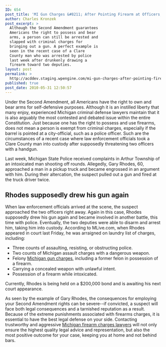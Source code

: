 ```yaml
---
ID: 654
post_title: 'MI Gun Charges &#8211; After Pointing Firearm at Officers, an Arthur Township Man is Arrested'
author: Charles Kronzek
post_excerpt: >
  Although the Second Amendment guarantees
  Americans the right to possess and bear
  arms, a person can still be arrested and
  slapped with criminal charges for
  bringing out a gun. A perfect example is
  seen in the recent case of a Clare
  County man who was arrested by police
  last week after drunkenly drawing a
  firearm toward two deputies.
layout: post
permalink: >
  http://acddev.staging.wpengine.com/mi-gun-charges-after-pointing-firearm-at-officers-an-arthur-township-man-is-arrested.html
published: true
post_date: 2010-05-31 12:50:57
---
```

Under the Second Amendment, all Americans have the right to own and bear arms for self-defensive purposes. Although it is an instilled liberty that many enjoy, experienced Michigan criminal defense lawyers maintain that it is also arguably the most contested and debated issue within the entire Constitution. Just because one has the right to possess and use firearms, does not mean a person is exempt from criminal charges, especially if the barrel is pointed at a city-official, such as a police officer. Such are the circumstances of a recent case where law enforcement officials took a Clare County man into custody after supposedly threatening two officers with a handgun.

Last week, Michigan State Police received complaints in Arthur Township of an intoxicated man shooting off rounds. Allegedly, Gary Rhodes, 60, approached a man in a pickup truck and became engrossed in an argument with him. During their altercation, the suspect pulled out a gun and fired at the truck driver twice.

<h2>Rhodes supposedly drew his gun again</h2>

When law enforcement officials arrived at the scene, the suspect approached the two officers right away. Again in this case, Rhodes supposedly drew his gun again and became involved in another battle, this time with police. Eventually, the two deputies were able to disarm and arrest him, taking him into custody. According to MLive.com, when Rhodes appeared in court last Friday, he was arraigned on laundry list of charges, including:
<ul>
	<li>Three counts of assaulting, resisting, or obstructing police.</li>
	<li>Two counts of Michigan assault charges with a dangerous weapon.</li>
	<li>Felony <a href="http://acddev.staging.wpengine.com/firearm-charges.html" target="_blank">Michigan gun charges</a>, including a former felon in possession of a firearm.</li>
	<li>Carrying a concealed weapon with unlawful intent.</li>
	<li>Possession of a firearm while intoxicated.</li>
</ul>
Currently, Rhodes is being held on a $200,000 bond and is awaiting his next court appearance.

As seen by the example of Gary Rhodes, the consequences for employing your Second Amendment rights can be severe--if convicted, a suspect will face both legal consequences and a tarnished reputation as a result. Because of the extreme punishments associated with firearms charges, it is essential to have the best legal defense on your side. Contacting trustworthy and aggressive <a href="http://acddev.staging.wpengine.com/trial-attorneys.html" target="_blank">Michigan firearm charges lawyers</a> will not only ensure the highest quality legal advice and representation, but also the most positive outcome for your case, keeping you at home and not behind bars.